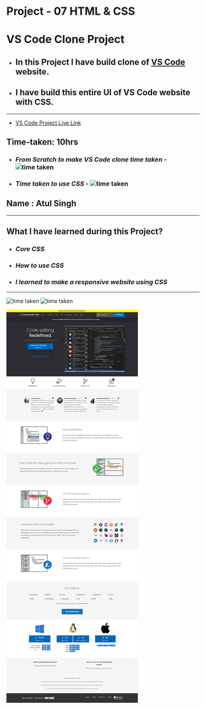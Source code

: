 # Project - 07 HTML & CSS

# VS Code Clone Project

- ## In this Project I have build clone of [VS Code](https://ineuron-rode-clone-project-18.netlify.app/) website.

- ## I have build this entire UI of VS Code website with CSS.

---

- [VS Code Project Live Link](https://ineuron-rode-clone-project-18.netlify.app/)

## Time-taken: 10hrs

- ### _From Scratch to make VS Code clone time taken_ - ![time taken](https://img.shields.io/badge/2-hrs-yellowgreen)

- ### _Time taken to use CSS_ - ![time taken](https://img.shields.io/badge/8-hrs-orange)

## Name : Atul Singh

---

## What I have learned during this Project?

- ### _Core CSS_

- ### _How to use CSS_

- ### _I learned to make a responsive website using CSS_

---

![time taken](https://img.shields.io/badge/Project-07-green) ![time taken](https://img.shields.io/badge/VSCode%20Clone-HTML%20%26%20CSS-orange)

![VS Code clone screenshot](Output.png)
